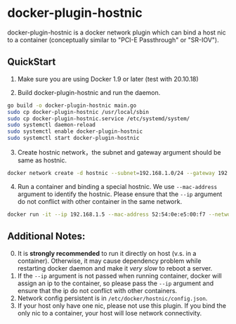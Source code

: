 # docker-plugin-hostnic

docker-plugin-hostnic is a docker network plugin which can bind a host nic to a container (conceptually similar to "PCI-E Passthrough" or "SR-IOV").

## QuickStart

1. Make sure you are using Docker 1.9 or later (test with 20.10.18)

2. Build docker-plugin-hostnic and run the daemon.

```bash
go build -o docker-plugin-hostnic main.go
sudo cp docker-plugin-hostnic /usr/local/sbin
sudo cp docker-plugin-hostnic.service /etc/systemd/system/
sudo systemctl daemon-reload
sudo systemctl enable docker-plugin-hostnic
sudo systemctl start docker-plugin-hostnic
```

3. Create hostnic network，the subnet and gateway argument should be same as hostnic.

```bash
docker network create -d hostnic --subnet=192.168.1.0/24 --gateway 192.168.1.1 network1
```

4. Run a container and binding a special hostnic. We use `--mac-address` argument to identify the hostnic. Please ensure that the `--ip` argument do not conflict with other container in the same network.

```bash
docker run -it --ip 192.168.1.5 --mac-address 52:54:0e:e5:00:f7 --network network1 ubuntu:22.04 bash
```

## Additional Notes:
0. It is **strongly recommended** to run it directly on host (v.s. in a container).
Otherwise, it may cause dependency problem while restarting docker daemon and make it *very slow* to reboot a server.
1. If the `--ip` argument is not passed when running container, docker will assign an ip to the container, so please pass the `--ip` argument and ensure that the ip do not conflict with other containers.
2. Network config persistent is in `/etc/docker/hostnic/config.json`.
3. If your host only have one nic, please not use this plugin. If you bind the only nic to a container, your host will lose network connectivity.
